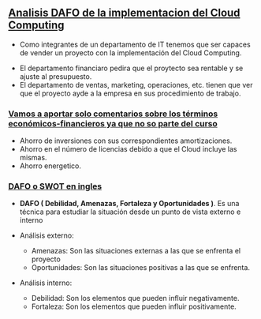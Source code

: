 ## [Analisis DAFO de la implementacion del Cloud Computing]()

- Como integrantes de un departamento de IT tenemos que ser capaces de vender un proyecto
con la implementación del Cloud Computing. 
* El departamento financiaro pedira que el proytecto sea rentable y se ajuste al presupuesto. 
* El departamento de ventas, marketing, operaciones, etc. tienen que ver que el proyecto ayde a la empresa
en sus procedimiento de trabajo.

### [Vamos a aportar solo comentarios sobre los términos económicos-financieros ya que no so parte del curso]()

- Ahorro de inversiones con sus correspondientes amortizaciones.
- Ahorro en el número de licencias debido a que el Cloud incluye las mismas. 
- Ahorro energetico. 

### [DAFO o SWOT en ingles]()
- **DAFO ( Debilidad, Amenazas, Fortaleza y Oportunidades )**. Es una técnica para estudiar la situación
desde un punto de vista externo e interno

- Análisis externo:
    * Amenazas: Son las situaciones externas a las que se enfrenta el proyecto
    * Oportunidades: Son las situaciones positivas a las que se enfrenta.
- Análisis interno:
    * Debilidad: Son los elementos que pueden influir negativamente.
    * Fortaleza: Son los elementos que pueden influir positivamente.